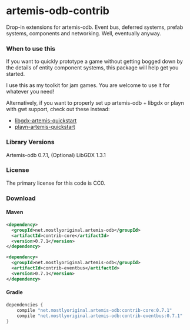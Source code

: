 artemis-odb-contrib
===================

Drop-in extensions for artemis-odb. Event bus, deferred systems, prefab
systems, components and networking. Well, eventually anyway.

### When to use this
If you want to quickly prototype a game without getting bogged down by the
details of entity component systems, this package will help get you started.

I use this as my toolkit for jam games. You are welcome to use it for whatever you need!

Alternatively, if you want to properly set up artemis-odb + libgdx or playn 
with gwt support, check out these instead:
- [libgdx-artemis-quickstart](https://github.com/DaanVanYperen/libgdx-artemis-quickstart)
- [playn-artemis-quickstart](https://github.com/DaanVanYperen/playn-artemis-quickstart)

### Library Versions
Artemis-odb 0.7.1, (Optional) LibGDX 1.3.1

### License
The primary license for this code is CC0.

### Download

#### Maven

```xml
<dependency>
  <groupId>net.mostlyoriginal.artemis-odb</groupId>
  <artifactId>contrib-core</artifactId>
  <version>0.7.1</version>
</dependency>

<dependency>
  <groupId>net.mostlyoriginal.artemis-odb</groupId>
  <artifactId>contrib-eventbus</artifactId>
  <version>0.7.1</version>
</dependency>
```

#### Gradle

```groovy
dependencies { 
    compile "net.mostlyoriginal.artemis-odb:contrib-core:0.7.1" 
    compile "net.mostlyoriginal.artemis-odb:contrib-eventbus:0.7.1" 
}
```